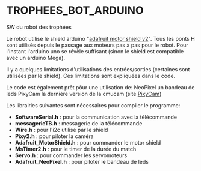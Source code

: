 # TROPHEES_BOT_ARDUINO
SW du robot des trophées

Le robot utilise le shield arduino "[adafruit motor shield v2](https://learn.adafruit.com/adafruit-motor-shield-v2-for-arduino)". Tous les ponts H sont utilisés depuis le passage aux moteurs pas à pas pour le robot.
Pour l'instant l'arduino uno se révèle suffisant (sinon le shield est compatible avec un arduino Mega).

Il y a quelques limitations d'utilisations des entrées/sorties (certaines sont utilisées par le shield). Ces limitations sont expliquées dans le code.

Le code est également prêt pôur une utilisation de:
NeoPixel un bandeau de leds
PixyCam la dernière version de la cmucam (site [PixyCam](https://pixycam.com/pixy-cmucam5/))

Les librairies suivantes sont nécessaires pour compiler le programme:  
 - **SoftwareSerial.h** : pour la communication avec la télécommande  
 - **messagerieTB.h** : messagerie de la télécommande  
 - **Wire.h** : pour l'i2c utilisé par le shield  
 - **Pixy2.h** : pour piloter la caméra  
 - **Adafruit_MotorShield.h** : pour commander le motor shield  
 - **MsTimer2.h** : pour le timer de la durée du match  
 - **Servo.h** : pour commander les servomoteurs  
 - **Adafruit_NeoPixel.h** : pour piloter le bandeau de leds  

